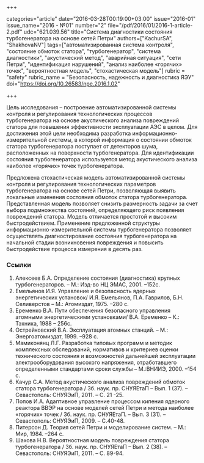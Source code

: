 +++

categories="article"
date="2016-03-28T00:19:00+03:00"
issue="2016-01"
issue_name="2016 - №01"
number="2"
file="/pdf/2016/01/2016-1-article-2.pdf"
udc="621.039.56"
title="Система диагностики состояния турбогенератора на основе сетей Петри"
authors=["KachurSA", "ShakhovaNV"]
tags=["автоматизированная система контроля", "состояние обмоток статора", "турбогенератор", "система диагностики", "акустический метод", "аварийная ситуация", "сети Петри", "идентификация нарушений", "анализ наиболее «горячих» точек", "вероятностная модель", "стохастическая модель"]
rubric = "safety"
rubric_name = "Безопасность, надежность и диагностика ЯЭУ"
doi="https://doi.org/10.26583/npe.2016.1.02"

+++

Цель исследования – построение автоматизированной системы контроля и регулирования технологических процессов турбогенератора на основе акустического анализа повреждений статора для повышения эффективности эксплуатации АЭС в целом. Для достижения этой цели необходима разработка информационно-измерительной системы, в которой информация о состоянии обмоток статора турбогенератора поступает от детекторов шума, расположенных на поверхности турбогенератора. Для идентификации состояния турбогенератора используется метод акустического анализа наиболее «горячих» точек турбогенератора.

Предложена стохастическая модель автоматизированной системы контроля и регулирования технологических параметров турбогенератора на основе сетей Петри, позволяющая выявить локальные изменения состояния обмоток статора турбогенератора. Представленная модель позволяет снизить размерность задачи за счет выбора подмножества состояний, определяющего риск появления повреждений статора. Модель отличается простотой и высоким быстродействием. Применение предложенной структуры информационно-измерительной системы турбогенератора позволяет осуществлять диагностирование состояния турбогенератора на начальной стадии возникновения повреждения и повысить быстродействие процесса измерения в десять раз.

### Ссылки

1. Алексеев Б.А. Определение состояния (диагностика) крупных турбогенераторов. – М.: Изд-во НЦ ЭМАС, 2001. –152с.
2. Емельянов И.Я. Управление и безопасность ядерных энергетических установок/ И.Я. Емельянов, П.А. Гаврилов, Б.Н. Селиверстов – М.: Атомиздат, 1975. –280 с.
3. Еременко В.А. Пути обеспечения безопасного управления атомными энергетическими установками/ В.А. Еременко – К.: Тэхника, 1988 – 256с.
4. Острейковский В.А. Эксплуатация атомных станций. – М.: Энергоатомиздат, 1999. –928 с.
5. Мамиконянц Л.Г. Разработка типовых программ и методик комплексных обследований, нормативов и критериев оценки технического состояния и возможностей дальнейшей эксплуатации электрооборудования высокого напряжения, отработавшего определенными стандартами сроки службы – М.:ВНИИЭ, 2000. –154 с.
6. Качур С.А. Метод акустического анализа повреждений обмоток статора турбогенератора / Зб. наук. пр. СНУЯЕтаП – Вып. 1 (37). –Севастополь: СНУЯЭиП, 2011. – С. 21 -25.
7. Попов И.А. Адаптивное управление процессом кипения ядерного реактора ВВЭР на основе моделей сетей Петри и метода наиболее «горячих» точек / Зб. наук. пр. СНУЯЕтаП. – Вып. 3 (31). – Севастополь: СНУЯЭиП, 2009. – С.40-48.
8. Питерсон Д. Теория сетей Петри и моделирование систем. – М.: Мир, 1984. –264 с.
9. Шахова Н.В. Вероятностная модель повреждения статора турбогенератора / Зб. наук. пр. СНУЯЕтаП – Вып. 2 (38). – Севастополь: СНУЯЭиП, 2011. – С. 89-94.